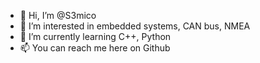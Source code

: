 - 👋 Hi, I’m @S3mico
- 👀 I’m interested in embedded systems, CAN bus, NMEA
- 🌱 I’m currently learning C++, Python
- 📫 You can reach me here on Github

<!---
S3mico/S3mico is a ✨ special ✨ repository because its `README.md` (this file) appears on your GitHub profile.
You can click the Preview link to take a look at your changes.
--->
